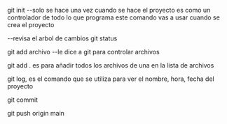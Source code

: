 git init
--solo se hace una vez cuando se hace el proyecto es como un controlador de todo lo que programa
este comando vas a usar cuando se crea el proyecto

--revisa el arbol de cambios
git status

git add archivo
--le dice a git para controlar archivos

git add . es para añadir todos los archivos de una en la lista de archivos

git log, es el comando que se utiliza para ver el nombre, hora, fecha del proyecto

git commit 

git push origin main